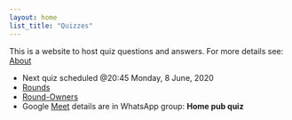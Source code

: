 ```yaml
---
layout: home
list_title: "Quizzes"
---
```


This is a website to host quiz questions and answers.
For more details see: [About](about/)

- Next quiz scheduled @20:45 Monday, 8 June, 2020
- [Rounds](rounds/)
- [Round-Owners](round-owners/)
- Google [Meet](https://meet.google.com/) details are in WhatsApp group: **Home pub quiz**

